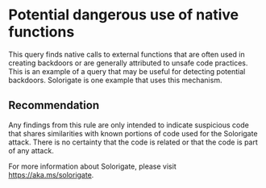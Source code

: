 # Potential dangerous use of native functions
This query finds native calls to external functions that are often used in creating backdoors or are generally attributed to unsafe code practices. This is an example of a query that may be useful for detecting potential backdoors. Solorigate is one example that uses this mechanism.


## Recommendation
Any findings from this rule are only intended to indicate suspicious code that shares similarities with known portions of code used for the Solorigate attack. There is no certainty that the code is related or that the code is part of any attack.

For more information about Solorigate, please visit https://aka.ms/solorigate.

